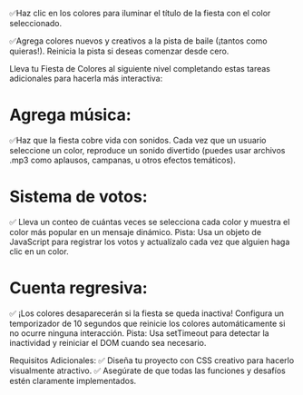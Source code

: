 ✅Haz clic en los colores para iluminar el título de la fiesta con el color seleccionado.

✅Agrega colores nuevos y creativos a la pista de baile (¡tantos como quieras!).
Reinicia la pista si deseas comenzar desde cero.

Lleva tu Fiesta de Colores al siguiente nivel completando estas tareas adicionales para hacerla más interactiva:

# Agrega música:

✅Haz que la fiesta cobre vida con sonidos. Cada vez que un usuario seleccione un color, reproduce un sonido divertido (puedes usar archivos .mp3 como aplausos, campanas, u otros efectos temáticos).

# Sistema de votos:

✅ Lleva un conteo de cuántas veces se selecciona cada color y muestra el color más popular en un mensaje dinámico.
Pista: Usa un objeto de JavaScript para registrar los votos y actualízalo cada vez que alguien haga clic en un color.

# Cuenta regresiva:

✅ ¡Los colores desaparecerán si la fiesta se queda inactiva! Configura un temporizador de 10 segundos que reinicie los colores automáticamente si no ocurre ninguna interacción.
Pista: Usa setTimeout para detectar la inactividad y reiniciar el DOM cuando sea necesario.

Requisitos Adicionales:
✅ Diseña tu proyecto con CSS creativo para hacerlo visualmente atractivo.
✅ Asegúrate de que todas las funciones y desafíos estén claramente implementados.
